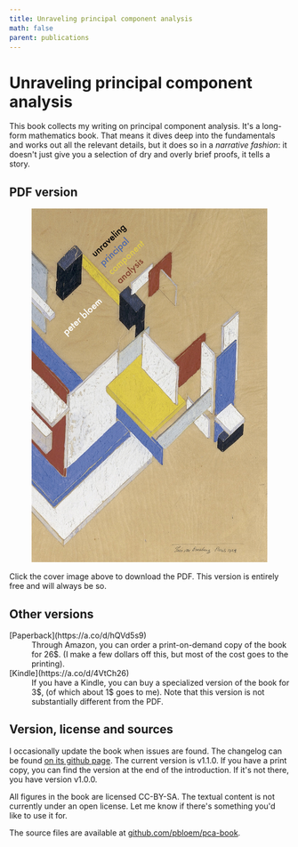 ```yaml
---
title: Unraveling principal component analysis
math: false
parent: publications
---
```


# Unraveling principal component analysis

This book collects my writing on principal component analysis. It's a long-form mathematics book. That means it dives deep into the fundamentals and works out all the relevant details, but it does so in a _narrative fashion_: it doesn't just give you a selection of dry and overly brief proofs, it tells a story.

## PDF version

<figure class="centering half">
<a href="/files/unraveling-pca.pdf"><img src="/images/pca-cover.jpg"></a>
</figure>

Click the cover image above to download the PDF. This version is entirely free and will always be so.

## Other versions

<dl markdown="1">
<dt markdown="1">
[Paperback](https://a.co/d/hQVd5s9)
</dt>
<dd> Through Amazon, you can order a print-on-demand copy of the book for 26$. (I make a few dollars off this, but most of the cost goes to the printing).
</dd>
<dt markdown="1">
[Kindle](https://a.co/d/4VtCh26)
</dt>
<dd>If you have a Kindle, you can buy a specialized version of the book for 3$, (of which about 1$ goes to me). Note that this version is not substantially different from the PDF.</dd>
</dl>

## Version, license and sources

I occasionally update the book when issues are found. The changelog can be found [on its github page](https://github.com/pbloem/pca-book/releases). The current version is v1.1.0. If you have a print copy, you can find the version at the end of the introduction. If it's not there, you have version v1.0.0.

All figures in the book are licensed CC-BY-SA. The textual content is not currently under an open license. Let me know if there's something you'd like to use it for.

The source files are available at [github.com/pbloem/pca-book](https://github.com/pbloem/pca-book).